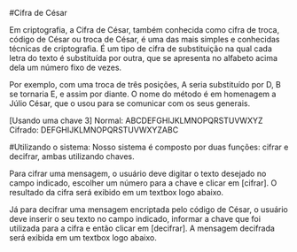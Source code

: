 #Cifra de César

Em criptografia, a Cifra de César, também conhecida como cifra de troca, código de César ou troca de César,
é uma das mais simples e conhecidas técnicas de criptografia. É um tipo de cifra de substituição na qual cada
letra do texto é substituída por outra, que se apresenta no alfabeto acima dela um número fixo de vezes.

Por exemplo, com uma troca de três posições, A seria substituído por D, B se tornaria E, e assim por diante.
O nome do método é em homenagem a Júlio César, que o usou para se comunicar com os seus generais.

[Usando uma chave 3]
Normal:  ABCDEFGHIJKLMNOPQRSTUVWXYZ
Cifrado: DEFGHIJKLMNOPQRSTUVWXYZABC

#Utilizando o sistema:
Nosso sistema é composto por duas funções: cifrar e decifrar, ambas utilizando chaves.

Para cifrar uma mensagem, o usuário deve digitar o texto desejado no campo indicado, escolher um número para a chave e clicar em [cifrar].
O resultado da cifra será exibido em um textbox logo abaixo.

Já para decifrar uma mensagem encriptada pelo código de César, o usuário deve inserir o seu texto no campo indicado, informar a chave que foi utilizada para a cifra e então clicar em [decifrar].
A mensagem decifrada será exibida em um textbox logo abaixo.
